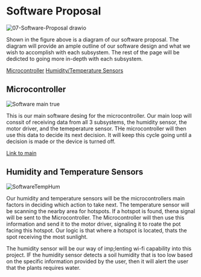 # Software Proposal
  ![07-Software-Proposal drawio](https://github.com/Team207-S2024/team207-s2024/assets/157151171/1cf9c85b-175a-42b8-bdc6-fe0351766d09)

Shown in the figure above is a diagram of our software proposal. The diagram will provide an ample outline of our software design and what we wish to accomplish with each subsystem. The rest of the page will be dedicted to going more in-depth with each subsystem. 

[Microcontroller](##Microcontroller)
[Humidity/Temperature Sensors](##humidity_and_temperature_sensors)

## Microcontroller  
![Software main true](https://github.com/Team207-S2024/team207-s2024/assets/157151171/140d4266-cc05-446d-b7d4-ed13b9fd61fb)

This is our main software desing for the microcontroller. Our main loop will conssit of receiving data from all 3 subsystems, the humidity sensor, the motor driver, and the temeperature sensor. THe microcontroller will then use this data to decide its next decision. It will keep this cycle going until a decision is made or the device is turned off. 

[Link to main](#Software_proposal)

## Humidity and Temperature Sensors

![SoftwareTempHum](https://github.com/Team207-S2024/team207-s2024/assets/157151171/55ac3fb3-a595-4835-aec8-be3be23cc7d1)

Our humidity and temperature sensors will be the microcontrollers main factors in deciding which action to take next. The temperature sensor will be scanning the nearby area for hotspots. If a hotspot is found, thena  signal will be sent to the Microcontroller. The Microcontroller will then use this information and send it to the motor driver, signaling it to roate the pot facing this hotspot. Our logic is that where a hotspot is located, thats the spot receiving the most sunlight. 

The humidity sensor will be our way of imp;lenting wi-fi capability into this project. IF the humidity sensor detects a soil humidity that is too low based on the specific information provided by the user, then it will alert the user that the plants requires water. 


